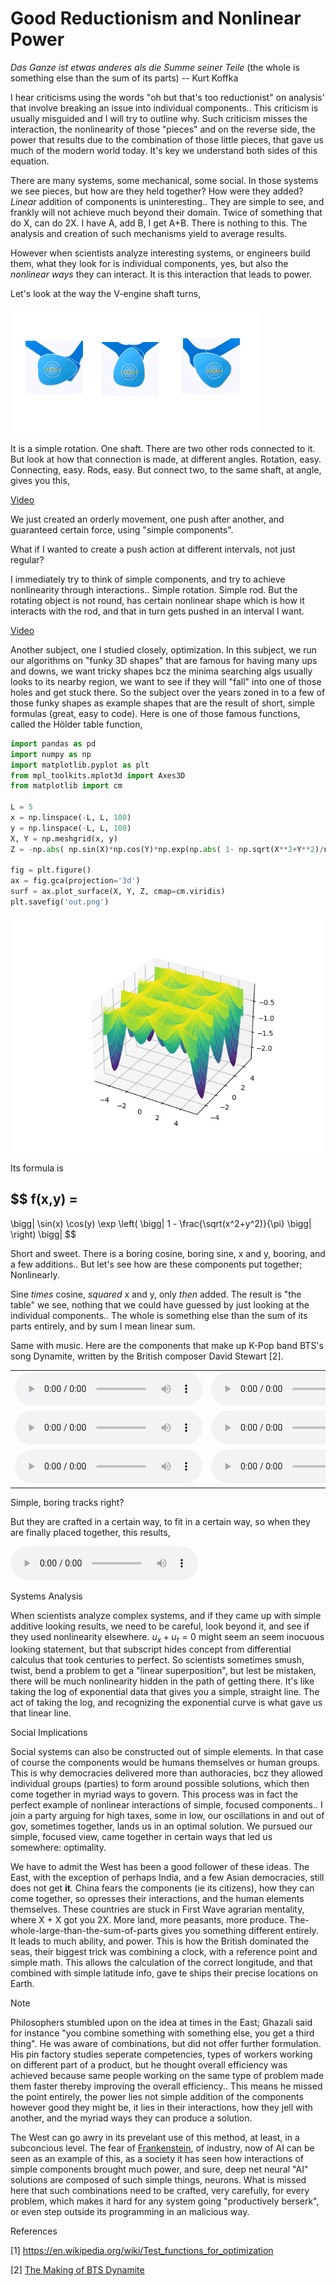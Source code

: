 # Good Reductionism and Nonlinear Power

*Das Ganze ist etwas anderes als die Summe seiner Teile* (the whole
is something else than the sum of its parts) -- Kurt Koffka

I hear criticisms using the words "oh but that's too reductionist" on
analysis' that involve breaking an issue into individual
components.. This criticism is usually misguided and I will try to
outline why. Such criticism misses the interaction, the nonlinearity
of those "pieces" and on the reverse side, the power that results due
to the combination of those little pieces, that gave us much of the
modern world today. It's key we understand both sides of this
equation.

There are many systems, some mechanical, some social. In those systems
we see pieces, but how are they held together? How were they added?
*Linear* addition of components is uninteresting.. They are simple to
see, and frankly will not achieve much beyond their domain.  Twice of
something that do X, can do 2X. I have A, add B, I get A+B. There is
nothing to this. The analysis and creation of such mechanisms yield to
average results.

However when scientists analyze interesting systems, or engineers
build them, what they look for is individual components, yes, but also
the *nonlinear ways* they can interact. It is this interaction that
leads to power.

Let's look at the way the V-engine shaft turns,

![](vengine.png)

It is a simple rotation. One shaft. There are two other rods connected
to it. But look at how that connection is made, at different
angles. Rotation, easy. Connecting, easy. Rods, easy. But connect two,
to the same shaft, at angle, gives you this,

[Video](https://drive.google.com/uc?export=view&id=18wE8NaHsydycnITM_OGuDX3WMrjndPgN)

We just created an orderly movement, one push after another, and guaranteed
certain force, using "simple components".

What if I wanted to create a push action at different intervals, not
just regular?

I immediately try to think of simple components, and try to achieve
nonlinearity through interactions.. Simple rotation. Simple rod. But
the rotating object is not round, has certain nonlinear shape which is
how it interacts with the rod, and that in turn gets pushed in an
interval I want.

[Video](diff-rhytm.gif)

Another subject, one I studied closely, optimization. In this subject,
we run our algorithms on "funky 3D shapes" that are famous for having
many ups and downs, we want tricky shapes bcz the minima searching
algs usually looks to its nearby region, we want to see if they will
"fall" into one of those holes and get stuck there. So the subject
over the years zoned in to a few of those funky shapes as example
shapes that are the result of short, simple formulas (great, easy to
code).  Here is one of those famous functions, called the Hölder table
function,


```python
import pandas as pd
import numpy as np
import matplotlib.pyplot as plt
from mpl_toolkits.mplot3d import Axes3D    
from matplotlib import cm

L = 5
x = np.linspace(-L, L, 100)
y = np.linspace(-L, L, 100)
X, Y = np.meshgrid(x, y)                            
Z = -np.abs( np.sin(X)*np.cos(Y)*np.exp(np.abs( 1- np.sqrt(X**2+Y**2)/np.pi  ))  )

fig = plt.figure()
ax = fig.gca(projection='3d')                      
surf = ax.plot_surface(X, Y, Z, cmap=cm.viridis)
plt.savefig('out.png')
```

![](holder.png)

Its formula is

$$
f(x,y) =
-
\bigg|
\sin(x) \cos(y) \exp \left( \bigg| 1 - \frac{\sqrt(x^2+y^2)}{\pi}  \bigg| \right)
\bigg| 
$$

Short and sweet. There is a boring cosine, boring sine, x and y,
booring, and a few additions.. But let's see how are these components
put together; Nonlinearly.

Sine *times* cosine, *squared* x and y, only *then* added. The result
is "the table" we see, nothing that we could have guessed by just
looking at the individual components.. The whole is something else
than the sum of its parts entirely, and by sum I mean linear sum.

Same with music. Here are the components that make up K-Pop band BTS's
song Dynamite, written by the British composer David Stewart [2]. 

<table>
<tr>
<td>
<audio controls="controls">
  <source src="https://drive.google.com/uc?export=view&id=12Jo-UCYO80oBnz2GDVf5HFldtapS3i5I">
</audio>
</td>
<td>
<audio controls="controls">
  <source src="https://drive.google.com/uc?export=view&id=1ooRjn-sHR8AfkTrGiUo2HQPJBgVbozGk">
</audio>
</td>
<td>
<audio controls="controls">
  <source src="https://drive.google.com/uc?export=view&id=1KLMiRvfR-8hDn_H1mg9ejw2d4TEavqng">
</audio>
</td>
</tr>
<tr>
<td>
<audio controls="controls">
  <source src="https://drive.google.com/uc?export=view&id=1f4rtgBiXMxaDcRFrt17VJ8JSOeIdUyu1">
</audio>
</td>
<td>
<audio controls="controls">
  <source src="https://drive.google.com/uc?export=view&id=1yabQPKCpt1f9EY3cXkERfE11MdhdI2Ya">
</audio>
</td>
<td>
<audio controls="controls">
  <source src="https://drive.google.com/uc?export=view&id=1wEg_g574E1EaOkIznjld2Q6P9u0Hdy4i">
</audio>
</td>
</tr>
<tr>
<td>
<audio controls="controls">
  <source src="https://drive.google.com/uc?export=view&id=1-6fDaf5y6L6Dhjhv3w1bjtJ_5zA974ss">
</audio>
</td>
<td>
<audio controls="controls">
  <source src="https://drive.google.com/uc?export=view&id=1-Z1mtAwsJ5TwYJPv8B0e4MV3-GCJ5roa">
</audio>
</td>
<td>
<audio controls="controls">
  <source src="https://drive.google.com/uc?export=view&id=1YHatoBHUfzY66L7QIkJjTUVUT6tpYzj9">
</audio>
</td>
</tr>
</table>

Simple, boring tracks right?

But they are crafted in a certain way, to fit in a certain way, so
when they are finally placed together, this results,

<audio controls="controls">
  <source src="https://drive.google.com/uc?export=view&id=1MzNva_prkzCmM2O3FmhtotyOtU1AtHvD">
</audio>

Systems Analysis 

When scientists analyze complex systems, and if they came up with
simple additive looking results, we need to be careful, look beyond
it, and see if they used nonlinearity elsewhere. $u_x + u_t = 0$ might
seem an seem inocuous looking statement, but that subscript hides
concept from differential calculus that took centuries to perfect. So
scientists sometimes smush, twist, bend a problem to get a "linear
superposition", but lest be mistaken, there will be much nonlinearity
hidden in the path of getting there. It's like taking the log of
exponential data that gives you a simple, straight line. The act of
taking the log, and recognizing the exponential curve is what gave us
that linear line.

Social Implications

Social systems can also be constructed out of simple elements. In that
case of course the components would be humans themselves or human
groups. This is why democracies delivered more than authoracies, bcz
they allowed individual groups (parties) to form around possible
solutions, which then come together in myriad ways to govern. This
process was in fact the perfect example of nonlinear interactions of
simple, focused components.. I join a party arguing for high taxes,
some in low, our oscillations in and out of gov, sometimes together,
lands us in an optimal solution. We pursued our simple, focused view,
came together in certain ways that led us somewhere: optimality. 

We have to admit the West has been a good follower of these ideas. The
East, with the exception of perhaps India, and a few Asian
democracies, still does not get **it**. China fears the components (ie
its citizens), how they can come together, so opresses their
interactions, and the human elements themselves. These countries are
stuck in First Wave agrarian mentality, where X + X got you 2X. More
land, more peasants, more
produce. The-whole-large-than-the-sum-of-parts gives you something
different entirely. It leads to much ability, and power. This is how
the British dominated the seas, their biggest trick was combining a
clock, with a reference point and simple math. This allows the
calculation of the correct longitude, and that combined with simple
latitude info, gave te ships their precise locations on Earth. 

Note

Philosophers stumbled upon on the idea at times in the East; Ghazali
said for instance "you combine something with something else, you get
a third thing". He was aware of combinations, but did not offer
further formulation. His pin factory studies seperate competencies,
types of workers working on different part of a product, but he
thought overall efficiency was achieved because same people working on
the same type of problem made them faster thereby improving the
overall efficiency.. This means he missed the point entirely, the
power lies not simple addition of the components however good they
might be, it lies in their interactions, how they jell with another,
and the myriad ways they can produce a solution.

The West can go awry in its prevelant use of this method, at least, in
a subconcious level. The fear of
[Frankenstein](2020/07/robot-frankenstein.md), of industry, now of AI
can be seen as an example of this, as a society it has seen how
interactions of simple components brought much power, and sure, deep
net neural "AI" solutions are composed of such simple things,
neurons. What is missed here that such combinations need to be
crafted, very carefully, for every problem, which makes it hard for
any system going "productively berserk", or even step outside its
programming in an malicious way.

References

[1] https://en.wikipedia.org/wiki/Test_functions_for_optimization

[2] [The Making of BTS Dynamite](https://youtu.be/qBCM1Fy-ByY)


